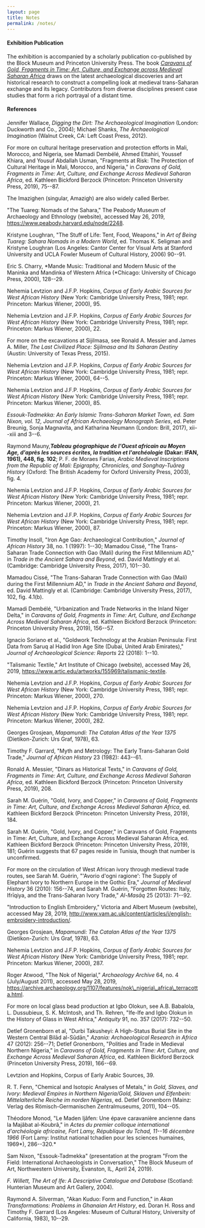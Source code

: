 ```yaml
---
layout: page
title: Notes
permalink: /notes/
---
```


#### Exhibition Publication

The exhibition is accompanied by a scholarly publication co-published by the Block Museum and Princeton University Press. The book _[Caravans of Gold, Fragments in Time: Art, Culture, and Exchange across Medieval Saharan Africa](https://www.blockmuseum.northwestern.edu/publications/caravans-of-gold,-fragments-in-time.html)_ draws on the latest archaeological discoveries and art historical research to construct a compelling look at medieval trans-Saharan exchange and its legacy. Contributors from diverse disciplines present case studies that form a rich portrayal of a distant time.

#### References

Jennifer Wallace, *Digging the Dirt: The Archaeological Imagination* (London: Duckworth and Co., 2004); Michael Shanks, *The Archaeological Imagination* (Walnut Creek, CA: Left Coast Press, 2012).

For more on cultural heritage preservation and protection efforts in Mali, Morocco, and Nigeria, see Mamadi Dembélé, Ahmed Ettahiri, Youssef Khiara, and Yousuf Abdallah Usman, "Fragments at Risk: The Protection of Cultural Heritage in Mali, Morocco, and Nigeria," in *Caravans of Gold, Fragments in Time: Art, Culture, and Exchange Across Medieval Saharan Africa*, ed. Kathleen Bickford Berzock (Princeton: Princeton University Press, 2019), 75--87.

The Imazighen (singular, Amazigh) are also widely called Berber.

"The Tuareg: Nomads of the Sahara," The Peabody Museum of Archaeology and Ethnology (website), accessed May 26, 2019, <https://www.peabody.harvard.edu/node/2248>.

Kristyne Loughran, "The Stuff of Life: Tent, Food, Weapons," in *Art of Being Tuareg: Sahara Nomads in a Modern World*, ed. Thomas K. Seligman and Kristyne Loughran (Los Angeles: Cantor Center for Visual Arts at Stanford University and UCLA Fowler Museum of Cultural History, 2006) 90--91.

Eric S. Charry, *Mande Music: Traditional and Modern Music of the Maninka and Mandinka of Western Africa (*Chicago: University of Chicago Press, 2000), 128--29.

Nehemia Levtzion and J.F.P. Hopkins, *Corpus of Early Arabic Sources for West African History* (New York: Cambridge University Press, 1981; repr. Princeton: Markus Wiener, 2000), 95.

Nehemia Levtzion and J.F.P. Hopkins, *Corpus of Early Arabic Sources for West African History* (New York: Cambridge University Press, 1981; repr. Princeton: Markus Wiener, 2000), 22.

For more on the excavations at Sijilmasa, see Ronald A. Messier and James A. Miller, *The Last Civilized Place: Sijilmasa and Its Saharan Destiny* (Austin: University of Texas Press, 2015).

Nehemia Levtzion and J.F.P. Hopkins, *Corpus of Early Arabic Sources for West African History* (New York: Cambridge University Press, 1981; repr. Princeton: Markus Wiener, 2000), 64--5.

Nehemia Levtzion and J.F.P. Hopkins, *Corpus of Early Arabic Sources for West African History* (New York: Cambridge University Press, 1981; repr. Princeton: Markus Wiener, 2000), 85.

*Essouk-Tadmekka: An Early Islamic Trans-Saharan Market Town, ed. Sam Nixon, vol. 12, Journal of African Archaeology Monograph Series*, ed. Peter Breunig, Sonja Magnavita, and Katharina Neumann (London: Brill, 2017), xii--xiii and 3--6.

Raymond Mauny,***Tableau géographique de l\'Ouest africain au Moyen Age, d\'après les sources écrites, la tradition et l\'archéologie* (Dakar: IFAN, 1961), 448, fig. 102**; P. F. de Moraes Farias, *Arabic Medieval Inscriptions from the Republic of Mali: Epigraphy, Chronicles, and Songhay-Tuāreg History* (Oxford: The British Academy for Oxford University Press, 2003), fig. 4.

Nehemia Levtzion and J.F.P. Hopkins, *Corpus of Early Arabic Sources for West African History* (New York: Cambridge University Press, 1981; repr. Princeton: Markus Wiener, 2000), 21.

Nehemia Levtzion and J.F.P. Hopkins, *Corpus of Early Arabic Sources for West African History* (New York: Cambridge University Press, 1981; repr. Princeton: Markus Wiener, 2000), 87.

Timothy Insoll, "Iron Age Gao: Archaeological Contribution," *Journal of African History* 38, no. 1 (1997): 1--30; Mamadou Cissé, "The Trans-Saharan Trade Connection with Gao (Mali) during the First Millennium AD," in *Trade in the Ancient Sahara and Beyond*, ed. David Mattingly et al. (Cambridge: Cambridge University Press, 2017), 101--30.

Mamadou Cissé, "The Trans-Saharan Trade Connection with Gao (Mali) during the First Millennium AD," in *Trade in the Ancient Sahara and Beyond*, ed. David Mattingly et al. (Cambridge: Cambridge University Press, 2017), 102, fig. 4.1(b).

Mamadi Dembélé, "Urbanization and Trade Networks in the Inland Niger Delta," in *Caravans of Gold, Fragments in Time: Art, Culture, and Exchange Across Medieval Saharan Africa*, ed. Kathleen Bickford Berzock (Princeton: Princeton University Press, 2019), 156--57.

Ignacio Soriano et al., "Goldwork Technology at the Arabian Peninsula: First Data from Saruq al Hadid Iron Age Site (Dubai, United Arab Emirates)," *Journal of Archaeological Science: Reports* 22 (2018): 1--10.

"Talismanic Textile," Art Institute of Chicago (website), accessed May 26, 2019, https://www.artic.edu/artworks/155969/talismanic-textile.

Nehemia Levtzion and J.F.P. Hopkins, *Corpus of Early Arabic Sources for West African History* (New York: Cambridge University Press, 1981; repr. Princeton: Markus Wiener, 2000), 270.

Nehemia Levtzion and J.F.P. Hopkins, *Corpus of Early Arabic Sources for West African History* (New York: Cambridge University Press, 1981; repr. Princeton: Markus Wiener, 2000), 282.

Georges Grosjean, *Mapamundi: The Catalan Atlas of the Year 1375* (Dietikon-Zurich: Urs Graf, 1978), 63.

Timothy F. Garrard, "Myth and Metrology: The Early Trans-Saharan Gold Trade," *Journal of African History* 23 (1982): 443--61.

Ronald A. Messier, "Dinars as Historical Texts," in *Caravans of Gold, Fragments in Time: Art, Culture, and Exchange Across Medieval Saharan Africa*, ed. Kathleen Bickford Berzock (Princeton: Princeton University Press, 2019), 208.

Sarah M. Guérin, "Gold, Ivory, and Copper," in *Caravans of Gold, Fragments in Time: Art, Culture, and Exchange Across Medieval Saharan Africa*, ed. Kathleen Bickford Berzock (Princeton: Princeton University Press, 2019), 184.

Sarah M. Guérin, "Gold, Ivory, and Copper," in Caravans of Gold, Fragments in Time: Art, Culture, and Exchange Across Medieval Saharan Africa, ed. Kathleen Bickford Berzock (Princeton: Princeton University Press, 2019), 181; Guérin suggests that 67 pages reside in Tunisia, though that number is unconfirmed.

For more on the circulation of West African ivory through medieval trade routes, see Sarah M. Guérin, "'Avorio d'ogni ragione': The Supply of Elephant Ivory to Northern Europe in the Gothic Era," *Journal of Medieval History* 36 (2010): 156--74, and Sarah M. Guérin, "Forgotten Routes: Italy, Ifrīqiya, and the Trans-Saharan Ivory Trade," *Al-Masāq* 25 (2013): 71--92.

"Introduction to English Embroidery," Victoria and Albert Museum (website), accessed May 28, 2019, http://www.vam.ac.uk/content/articles/i/english-embroidery-introduction/.

Georges Grosjean, *Mapamundi: The Catalan Atlas of the Year 1375* (Dietikon-Zurich: Urs Graf, 1978), 63.

Nehemia Levtzion and J.F.P. Hopkins, *Corpus of Early Arabic Sources for West African History* (New York: Cambridge University Press, 1981; repr. Princeton: Markus Wiener, 2000), 287.

Roger Atwood, \"The Nok of Nigerial,\" *Archaeology Archive* 64, no. 4 (July/August 2011), accessed May 28, 2019, https://archive.archaeology.org/1107/features/nok\_nigeria\_africa\_terracotta.html.

For more on local glass bead production at Igbo Olokun, see A.B. Babalola, L. Dussubieux, S. K. McIntosh, and Th. Rehren, "Ife-Ife and Igbo Olokun in the History of Glass in West Africa," *Antiquity* 91, no. 357 (2017): 732--50.

Detlef Gronenborn et al, "Durbi Takusheyi: A High-Status Burial Site in the Western Central Bilād al-Sūdān," *Azania: Archaeological Research in Africa* 47 (2012): 256--71; Detlef Gronenborn, "Polities and Trade in Medieval Northern Nigeria," in *Caravans of Gold, Fragments in Time: Art, Culture, and Exchange Across Medieval Saharan Africa*, ed. Kathleen Bickford Berzock (Princeton University Press, 2019), 166--69.

Levtzion and Hopkins, Corpus of Early Arabic Sources, 39.

R. T. Fenn, "Chemical and Isotopic Analyses of Metals," in *Gold, Slaves, and Ivory: Medieval Empires in Northern Nigeria/Gold, Sklaven und Elfenbein: Mittelalterliche Reiche im norden Nigerias*, ed. Detlef Gronenborn (Mainz: Verlag des Römisch-Germanischen Zentralmuseums, 2011), 104--05.

Théodore Monod, "Le Maden Ijâfen: Une épave caravanière ancienne dans la Majâbat al-Koubrâ," in *Actes du premier colloque international d'archéologie africaine, Fort Lamy, République du Tchad, 11--16 décembre 1966* (Fort Lamy: Institut national tchadien pour les sciences humaines, 1969*), 286--320.*

Sam Nixon, "Essouk-Tadmekka" (presentation at the program "From the Field: International Archaeologists in Conversation," The Block Museum of Art, Northwestern University, Evanston, IL, April 24, 2019).

*F. Willett, The Art of Ife: A Descriptive Catalogue and Database* (Scotland: Hunterian Museum and Art Gallery, 2004).

Raymond A. Silverman, "Akan Kuduo: Form and Function," in *Akan Transformations: Problems in Ghanaian Art History*, ed. Doran H. Ross and Timothy F. Garrard (Los Angeles: Museum of Cultural History, University of California, 1983), 10--29.
